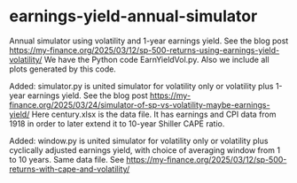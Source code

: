 # earnings-yield-annual-simulator
Annual simulator using volatility and 1-year earnings yield. See the blog post https://my-finance.org/2025/03/12/sp-500-returns-using-earnings-yield-volatility/ We have the Python code EarnYieldVol.py. Also we include all plots generated by this code. 

Added: simulator.py is united simulator for volatility only or volatility plus 1-year earnings yield. See the blog post https://my-finance.org/2025/03/24/simulator-of-sp-vs-volatility-maybe-earnings-yield/ Here century.xlsx is the data file. It has earnings and CPI data from 1918 in order to later extend it to 10-year Shiller CAPE ratio. 

Added: window.py is united simulator for volatility only or volatility plus cyclically adjusted earnings yield, with choice of averaging window from 1 to 10 years. Same data file. See https://my-finance.org/2025/03/12/sp-500-returns-with-cape-and-volatility/ 
